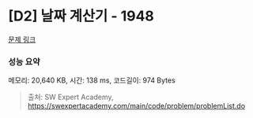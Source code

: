 # [D2] 날짜 계산기 - 1948 

[문제 링크](https://swexpertacademy.com/main/code/problem/problemDetail.do?contestProbId=AV5PnnU6AOsDFAUq) 

### 성능 요약

메모리: 20,640 KB, 시간: 138 ms, 코드길이: 974 Bytes



> 출처: SW Expert Academy, https://swexpertacademy.com/main/code/problem/problemList.do
